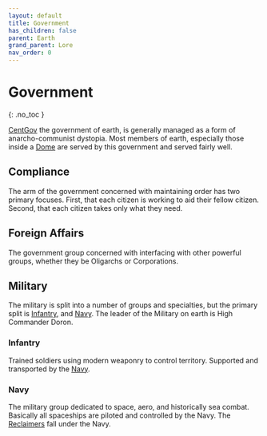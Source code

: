 ```yaml
---
layout: default
title: Government
has_children: false
parent: Earth
grand_parent: Lore
nav_order: 0
---
```

# Government
{: .no_toc }

[CentGov](Game/Terms-And-Jargon#CentGov) the government of earth, is generally managed as a form of anarcho-communist dystopia. Most members of earth, especially those inside a [Dome](Game/Terms-And-Jargon#Dome) are served by this government and served fairly well. 

## Compliance
The arm of the government concerned with maintaining order has two primary focuses. First, that each citizen is working to aid their fellow citizen. Second, that each citizen takes only what they need.

## Foreign Affairs
The government group concerned with interfacing with other powerful groups, whether they be Oligarchs or Corporations.

## Military
The military is split into a number of groups and specialties, but the primary split is [Infantry](#Infantry), and [Navy](#Navy). The leader of the Military on earth is High Commander Doron.

### Infantry
Trained soldiers using modern weaponry to control territory. Supported and transported by the [Navy](#Navy).

### Navy
The military group dedicated to space, aero, and historically sea combat. Basically all spaceships are piloted and controlled by the Navy. The [Reclaimers](Game/Reclaimers-Organization#Reclaimers) fall under the Navy.

